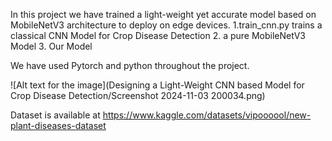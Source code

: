 
In this project we have trained a light-weight yet accurate model based on MobileNetV3 architecture to deploy on edge devices.
1.train_cnn.py trains a classical CNN Model for Crop Disease Detection
2.             a pure MobileNetV3 Model 
3. Our Model 

We have used Pytorch and python throughout the project.

![Alt text for the image](Designing a Light-Weight CNN based Model  for Crop Disease Detection/Screenshot 2024-11-03 200034.png)


Dataset is available at https://www.kaggle.com/datasets/vipoooool/new-plant-diseases-dataset

